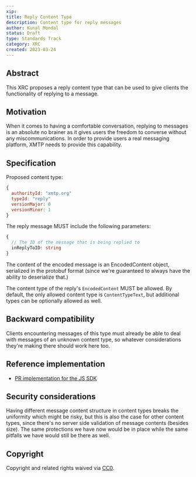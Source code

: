 ```yaml
---
xip: 
title: Reply Content Type
description: Content type for reply messages
author: Kunal Mondal
status: Draft 
type: Standards Track
category: XRC
created: 2023-03-24
---
```


## Abstract

This XRC proposes a reply content type that can be used to give clients the functionality of replying to a message.

## Motivation

When it comes to having a comfortable conversation, replying to messages is an absolute no brainer as it gives users the freedom to converse without any miscommunications. In order to provide users a real messaging platform, XMTP needs to provide this capability.

## Specification

Proposed content type:

```js
{
  authorityId: "xmtp.org"
  typeId: "reply"
  versionMajor: 0
  versionMinor: 1
}
```

The reply message MUST include the following parameters:

```ts
{
  // The ID of the message that is being replied to
  inReplyToID: string
}
```

The content of the encoded message is an EncodedContent object, serialized in the protobuf format (since we're guaranteed to always have the ability to deserialize that.)

The content type of the reply's `EncodedContent` MUST be allowed. By default, the only allowed content type is `ContentTypeText`, but additional types can be optionally allowed as well.

## Backward compatibility

Clients encountering messages of this type must already be able to deal with messages of an unknown content type, so whatever considerations they're making there should work here too.

## Reference implementation

- [PR implementation for the JS SDK](https://github.com/xmtp/xmtp-js-content-types/blob/baed02476cd94c6ceef24c107a86a162efaec678/reply/src/Reply.ts)

## Security considerations

Having different message content structure in content types breaks the uniformity which might be risky, but this is also the case for other content types, since there's no server side validation of message contents (besides size). The same protections we have now would be in place while the same pitfalls we have would still be there as well.

## Copyright

Copyright and related rights waived via [CC0](https://creativecommons.org/publicdomain/zero/1.0/).
